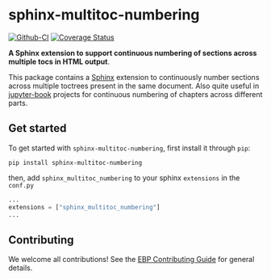 # sphinx-multitoc-numbering

[![Github-CI][github-ci]][github-link]
[![Coverage Status][codecov-badge]][codecov-link]

**A Sphinx extension to support continuous numbering of sections across multiple tocs in HTML output**.

This package contains a [Sphinx](http://www.sphinx-doc.org/en/master/) extension to continuously number sections across multiple toctrees present in the same document. Also quite useful in [jupyter-book](https://jupyterbook.org/) projects for continuous numbering of chapters across different parts.

## Get started

To get started with `sphinx-multitoc-numbering`, first install it through `pip`:

```
pip install sphinx-multitoc-numbering
```

then, add `sphinx_multitoc_numbering` to your sphinx `extensions` in the `conf.py`

```python
...
extensions = ["sphinx_multitoc_numbering"]
...
```

## Contributing

We welcome all contributions! See the [EBP Contributing Guide](https://executablebooks.org/en/latest/contributing.html) for general details.

[github-ci]: https://github.com/executablebooks/sphinx-multitoc-numbering/workflows/continuous-integration/badge.svg?branch=master
[github-link]: https://github.com/executablebooks/sphinx-multitoc-numbering
[codecov-badge]: https://codecov.io/gh/executablebooks/sphinx-multitoc-numbering/branch/master/graph/badge.svg
[codecov-link]: https://codecov.io/gh/executablebooks/sphinx-multitoc-numbering
